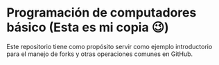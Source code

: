 # Programación de computadores básico (Esta es mi copia 😉)

Este repositorio tiene como propósito servir como ejemplo introductorio para el manejo de forks y otras operaciones comunes en GitHub.
